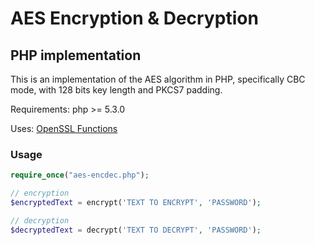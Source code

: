 # AES Encryption & Decryption
## PHP implementation
This is an implementation of the AES algorithm in PHP, specifically CBC mode, with 128 bits key length and PKCS7 padding. 

Requirements: php >= 5.3.0

Uses: [OpenSSL Functions](http://php.net/manual/en/ref.openssl.php)

### Usage

```php
require_once("aes-encdec.php");

// encryption
$encryptedText = encrypt('TEXT TO ENCRYPT', 'PASSWORD');

// decryption
$decryptedText = decrypt('TEXT TO DECRYPT', 'PASSWORD');
```

